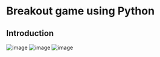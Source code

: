 # Breakout game using Python

## Introduction

![image](https://user-images.githubusercontent.com/73263355/137530619-94488fe9-346e-451b-99a8-c23125c879ea.png)
![image](https://user-images.githubusercontent.com/73263355/137530641-9d0c1b0c-98c6-4a21-b61f-387dfecd2f6b.png)
![image](https://user-images.githubusercontent.com/73263355/137530650-685db5e5-81c3-434d-a4d8-483dc1c6ce77.png)

